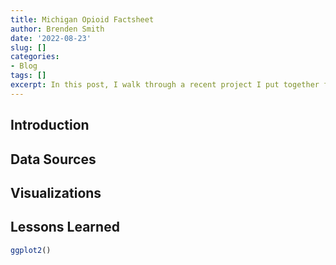 ```yaml
---
title: Michigan Opioid Factsheet
author: Brenden Smith
date: '2022-08-23'
slug: []
categories: 
- Blog
tags: []
excerpt: In this post, I walk through a recent project I put together for a public health surveillance course I was enrolled in this summer.
---
```


## Introduction

## Data Sources

## Visualizations

## Lessons Learned

```r
ggplot2()
```